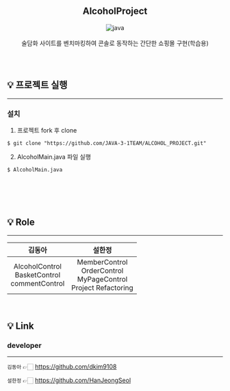 <h2 align="center">
  AlcoholProject
</h2>

<div align="center">
  <!-- JAVA version -->
  <img src="https://img.shields.io/badge/JAVA-1.8.0-bl" alt="java"/>
</div>
<div align="center">
<br>
술담화 사이트를 벤치마킹하여 콘솔로 동작하는 간단한 쇼핑몰 구현(학습용)
<br>
</div>

### <br/>

## 💡 프로젝트 실행
---
### 설치

1. 프로젝트 fork 후 clone

```
$ git clone "https://github.com/JAVA-3-1TEAM/ALCOHOL_PROJECT.git"
```

2. AlcoholMain.java 파일 실행

```
$ AlcoholMain.java 
```
<br>


### <br/>

## 💡 Role
---
김동아|설한정    
:-------:|:-------:
AlcoholControl<br/>BasketControl<br/>commentControl<br/>| MemberControl<br/>OrderControl<br/>MyPageControl<br/>Project Refactoring<br/>|
<br/>

## 💡 Link

### developer
---
`김동아` 👉🏻 <https://github.com/dkim9108>

`설한정` 👉🏻 <https://github.com/HanJeongSeol>
